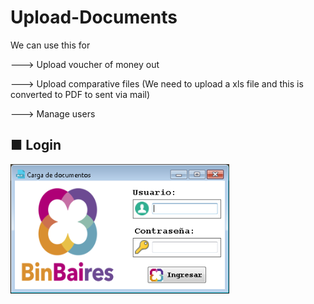 # Upload-Documents

<div>
<p>We can use this for</p>
        <p>---> Upload voucher of money out</p>        
        <p>---> Upload comparative files (We need to upload a xls file and this is converted to PDF to sent via mail)</p>
        <p>---> Manage users</p> 
</div>

<p align="center">
  <h2> ■ Login</h2>   
  <img src="https://raw.githubusercontent.com/Daniel-Alberto-Flores/Upload-Documents/main/Login.png" width="350" alt="accessibility text">
</p>
